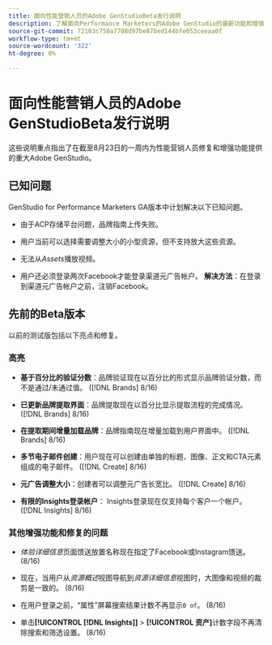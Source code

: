 ```yaml
---
title: 面向性能营销人员的Adobe GenStudioBeta发行说明
description: 了解面向Performance Marketers的Adobe GenStudio的最新功能和增强功能。
source-git-commit: 72103c750a7708d97be87bed144bfe053ceeaa0f
workflow-type: tm+mt
source-wordcount: '322'
ht-degree: 0%

---
```



# 面向性能营销人员的Adobe GenStudioBeta发行说明

这些说明重点指出了在截至8月23日的一周内为性能营销人员修复和增强功能提供的重大Adobe GenStudio。

## 已知问题

GenStudio for Performance Marketers GA版本中计划解决以下已知问题。

* 由于ACP存储平台问题，品牌指南上传失败。<!-- GS-4369 -->

* 用户当前可以选择需要调整大小的小型资源，但不支持放大这些资源。<!-- GS-3131 -->

* 无法从&#x200B;_Assets_&#x200B;播放视频。<!-- GS-3846 -->

* 用户还必须登录两次Facebook才能登录渠道元广告帐户。 **解决方法**：在登录到渠道元广告帐户之前，注销Facebook。

## 先前的Beta版本

以前的测试版包括以下亮点和修复。

### 高亮

* **基于百分比的验证分数**：品牌验证现在以百分比的形式显示品牌验证分数，而不是通过/未通过值。 ([!DNL Brands] 8/16)

* **已更新品牌提取界面**：品牌提取现在以百分比显示提取流程的完成情况。 ([!DNL Brands] 8/16)

* **在提取期间增量加载品牌**：品牌指南现在增量加载到用户界面中。 ([!DNL Brands] 8/16)

* **多节电子邮件创建**：用户现在可以创建由单独的标题、图像、正文和CTA元素组成的电子邮件。 ([!DNL Create] 8/16)

* **元广告调整大小**：创建者可以调整元广告长宽比。 ([!DNL Create] 8/16)

* **有限的Insights登录帐户**： Insights登录现在仅支持每个客户一个帐户。 ([!DNL Insights] 8/16)

### 其他增强功能和修复的问题

* _体验详细信息_&#x200B;页面馈送放置名称现在指定了Facebook或Instagram馈送。 (8/16)

* 现在，当用户从&#x200B;_资源概述_&#x200B;视图导航到&#x200B;_资源详细信息_&#x200B;视图时，大图像和视频的裁剪是一致的。  (8/16)

* 在用户登录之前，“属性”屏幕搜索结果计数不再显示`0 of`。  (8/16) <!-- GS- 3665 -->

* 单击&#x200B;**[!UICONTROL [!DNL Insights]]** > **[!UICONTROL 资产]**&#x200B;计数字段不再清除搜索和筛选设置。 (8/16) <!-- GS-3476 -->
